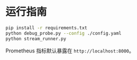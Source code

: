 # 运行指南

```bash
pip install -r requirements.txt
python debug_probe.py --config ./config.yaml
python stream_runner.py
```

Prometheus 指标默认暴露在 `http://localhost:8000`。
